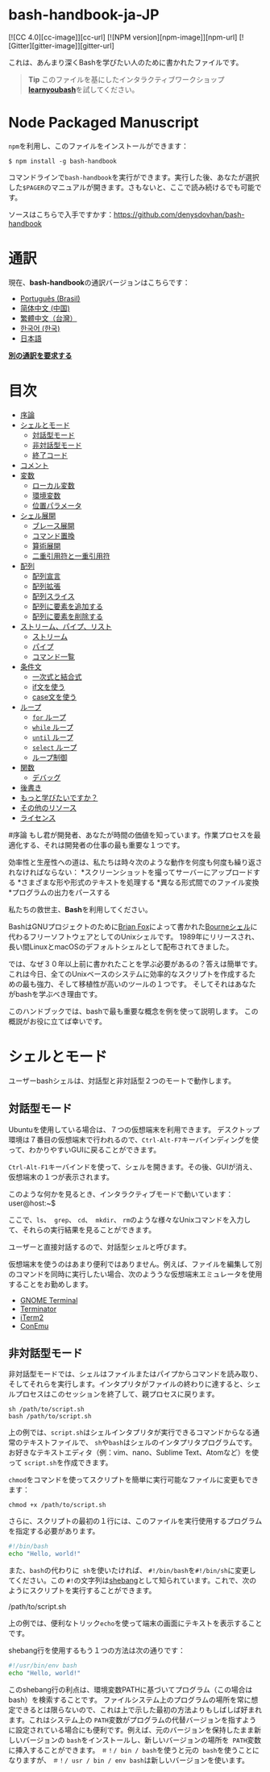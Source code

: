 # bash-handbook-ja-JP 
[![CC 4.0][cc-image]][cc-url]
[![NPM version][npm-image]][npm-url]
[![Gitter][gitter-image]][gitter-url]

これは、あんまり深くBashを学びたい人のために書かれたファイルです。
> **Tip** このファイルを基にしたインタラクティブワークショップ[**learnyoubash**](https://git.io/learnyoubash)を試してください。

# Node Packaged Manuscript
`npm`を利用し、このファイルをインストールができます：
```
$ npm install -g bash-handbook
```

コマンドラインで`bash-handbook`を実行ができます。実行した後、あなたが選択した`$PAGER`のマニュアルが開きます。さもないと、ここで読み続けるでも可能です。

ソースはこちらで入手ですかす：<https://github.com/denysdovhan/bash-handbook>

# 通訳

現在、**bash-handbook**の通訳バージョンはこちらです：
- [Português (Brasil)](/translations/pt-BR/README.md)
- [简体中文 (中国)](/translations/zh-CN/README.md)
- [繁體中文（台灣）](/translations/zh-TW/README.md)
- [한국어 (한국)](/translations/ko-KR/README.md)
- [日本語](/translations/ja-JP/README.md)

[**別の通訳を要求する**][tr-request]

[tr-request]: https://github.com/denysdovhan/bash-handbook/issues/new?title=Translation%20Request:%20%5BPlease%20enter%20language%20here%5D&body=I%20am%20able%20to%20translate%20this%20language%20%5Byes/no%5D

<!-- START doctoc generated TOC please keep comment here to allow auto update -->
<!-- DON'T EDIT THIS SECTION, INSTEAD RE-RUN doctoc TO UPDATE -->
# 目次

- [序論](#序論)
- [シェルとモード](#シェルとモード)
  - [対話型モード](#対話型モード)
  - [非対話型モード](#非対話型モード)
  - [終了コード](#exit-codes)
- [コメント](#comments)
- [変数](#variables)
  - [ローカル変数](#local-variables)
  - [環境変数](#environment-variables)
  - [位置パラメータ](#positional-parameters)
- [シェル展開](#shell-expansions)
  - [ブレース展開](#brace-expansion)
  - [コマンド置換](#command-substitution)
  - [算術展開](#arithmetic-expansion)
  - [二重引用符と一重引用符](#double-and-single-quotes)
- [配列](#arrays)
  - [配列宣言](#array-declaration)
  - [配列拡張](#array-expansion)
  - [配列スライス](#array-slice)
  - [配列に要素を追加する](#adding-elements-into-an-array)
  - [配列に要素を削除する](#deleting-elements-from-an-array)
- [ストリーム、パイプ、リスト](#streams-pipes-and-lists)
  - [ストリーム](#streams)
  - [パイプ](#pipes)
  - [コマンド一覧](#lists-of-commands)
- [条件文](#conditional-statements)
  - [一次式と結合式](#primary-and-combining-expressions)
  - [if文を使う](#using-an-if-statement)
  - [case文を使う](#using-a-case-statement)
- [ループ](#loops)
  - [`for` ループ](#for-loop)
  - [`while` ループ](#while-loop)
  - [`until` ループ](#until-loop)
  - [`select` ループ](#select-loop)
  - [ループ制御](#loop-control)
- [関数](#functions)
  - [デバッグ](#debugging)
- [後書き](#afterword)
- [もっと学びたいですか？](#want-to-learn-more)
- [その他のリソース](#other-resources)
- [ライセンス](#license)

<!-- END doctoc generated TOC please keep comment here to allow auto update -->

#序論
もし君が開発者、あなたが時間の価値を知っています。作業プロセスを最適化する、それは開発者の仕事の最も重要な１つです。

効率性と生産性への道は、私たちは時々次のような動作を何度も何度も繰り返されなければならない：
*スクリーンショットを撮ってサーバーにアップロードする
*さまざまな形や形式のテキストを処理する
*異なる形式間でのファイル変換
*プログラムの出力をパースする

私たちの救世主、**Bash**を利用してください。

BashはGNUプロジェクトのために[Brian Fox][]によって書かれた[Bourneシェル](https://en.wikipedia.org/wiki/Bourne_shell)に代わるフリーソフトウェアとしてのUnixシェルです。
1989年にリリースされ、長い間LinuxとmacOSのデフォルトシェルとして配布されてきました。

[Brian Fox]: https://en.wikipedia.org/wiki/Brian_Fox_(computer_programmer)
<!-- link this format, because some MD processors handle '()' in URLs poorly -->

では、なぜ３０年以上前に書かれたことを学ぶ必要があるの？答えは簡単です。
これは今日、全てのUnixベースのシステムに効率的なスクリプトを作成するための最も強力、そして移植性が高いのツールの１つです。
そしてそれはあなたがbashを学ぶべき理由です。

このハンドブックでは、bashで最も重要な概念を例を使って説明します。 
この概説がお役に立てば幸いです。

# シェルとモード

ユーザーbashシェルは、対話型と非対話型２つのモートで動作します。

## 対話型モード

Ubuntuを使用している場合は、７つの仮想端末を利用できます。
デスクトップ環境は７番目の仮想端末で行われるので、`Ctrl-Alt-F7`キーバインディングを使って、わかりやすいGUIに戻ることができます。

`Ctrl-Alt-F1`キーバインドを使って、シェルを開きます。その後、GUIが消え、仮想端末の１つが表示されます。

このような何かを見るとき、インタラクティブモードで動いています：
user@host:~$

ここで、`ls`、` grep`、 `cd`、` mkdir`、 `rm`のような様々なUnixコマンドを入力して、それらの実行結果を見ることができます。

ユーザーと直接対話するので、対話型シェルと呼びます。

仮想端末を使うのはあまり便利ではありません。例えば、ファイルを編集して別のコマンドを同時に実行したい場合、次のよううな仮想端末エミュレータを使用することをお勤めします。

- [GNOME Terminal](https://en.wikipedia.org/wiki/GNOME_Terminal)
- [Terminator](https://en.wikipedia.org/wiki/Terminator_(terminal_emulator))
- [iTerm2](https://en.wikipedia.org/wiki/ITerm2)
- [ConEmu](https://en.wikipedia.org/wiki/ConEmu)

## 非対話型モード

非対話型モードでは、シェルはファイルまたはパイプからコマンドを読み取り、そしてそれらを実行します。インタプリタがファイルの終わりに達すると、シェルプロセスはこのセッションを終了して、親プロセスに戻ります。

	sh /path/to/script.sh
    bash /path/to/script.sh

上の例では、`script.sh`はシェルインタプリタが実行できるコマンドからなる通常のテキストファイルで、
`sh`や`bash`はシェルのインタプリタプログラムです。お好きなテキストエディタ（例：vim、nano、Sublime Text、Atomなど）を使って `script.sh`を作成できます。

`chmod`をコマンドを使ってスクリプトを簡単に実行可能なファイルに変更もできます：

	chmod +x /path/to/script.sh
	
さらに、スクリプトの最初の１行には、このファイルを実行使用するプログラムを指定する必要があります。

```bash
#!/bin/bash
echo "Hello, world!"
```

また、`bash`の代わりに` sh`を使いたければ、 `#!/bin/bash`を`#!/bin/sh`に変更してください。この `#!`の文字列は[shebang](http://en.wikipedia.org/wiki/Shebang_%28Unix%29)として知られています。これで、次のようにスクリプトを実行することができます。

/path/to/script.sh

上の例では、便利なトリック`echo`を使って端末の画面にテキストを表示することです。

shebang行を使用するもう１つの方法は次の通りです：

```bash
#!/usr/bin/env bash
echo "Hello, world!"
```

このshebang行の利点は、環境変数PATHに基づいてプログラム（この場合はbash）を検索することです。
ファイルシステム上のプログラムの場所を常に想定できるとは限らないので、これは上で示した最初の方法よりもしばしば好まれます。これはシステム上の `PATH`変数がプログラムの代替バージョンを指すように設定されている場合にも便利です。例えば、元のバージョンを保持したまま新しいバージョンの `bash`をインストールし、新しいバージョンの場所を` PATH`変数に挿入することができます。 `＃！/ bin / bash`を使うと元の` bash`を使うことになりますが、 `＃！/ usr / bin / env bash`は新しいバージョンを使います。
